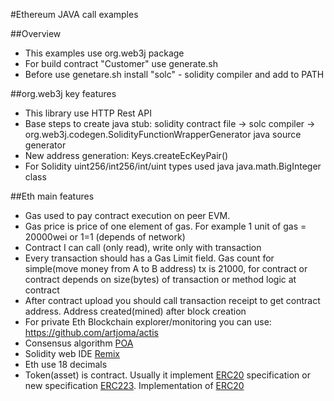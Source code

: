#Ethereum JAVA call examples

##Overview
- This examples use org.web3j package
- For build contract "Customer" use generate.sh
- Before use genetare.sh install "solc" - solidity compiler and add to PATH

##org.web3j key features
 - This library use HTTP Rest API
 - Base steps to create java stub: solidity contract file -> solc compiler ->  
 org.web3j.codegen.SolidityFunctionWrapperGenerator java source generator
 - New address generation: Keys.createEcKeyPair()
 - For Solidity uint256/int256/int/uint types used java java.math.BigInteger class
 
##Eth main features
- Gas used to pay contract execution on peer EVM.
- Gas price is price of one element of gas. For example 1 unit of gas = 20000wei or 1=1 (depends of network)
- Contract I can call (only read), write only with transaction
- Every transaction should has a Gas Limit field. Gas count for simple(move money from A to B address) tx is 21000, 
for contract or contract depends on size(bytes) of transaction or method logic at contract
- After contract upload you should call transaction receipt to get contract address. Address created(mined) after block creation
- For private Eth Blockchain explorer/monitoring you can use: https://github.com/artjoma/actis
- Consensus algorithm [POA](https://github.com/paritytech/parity/wiki/Demo-PoA-tutorial)
- Solidity web IDE [Remix](https://ethereum.github.io/browser-solidity)
- Eth use 18 decimals
- Token(asset) is contract. Usually it implement [ERC20](https://github.com/ethereum/EIPs/issues/20) specification or new 
specification [ERC223](https://github.com/ethereum/EIPs/issues/223). Implementation of [ERC20](https://github.com/Firstbloodio/token/blob/master/smart_contract/FirstBloodToken.sol)


